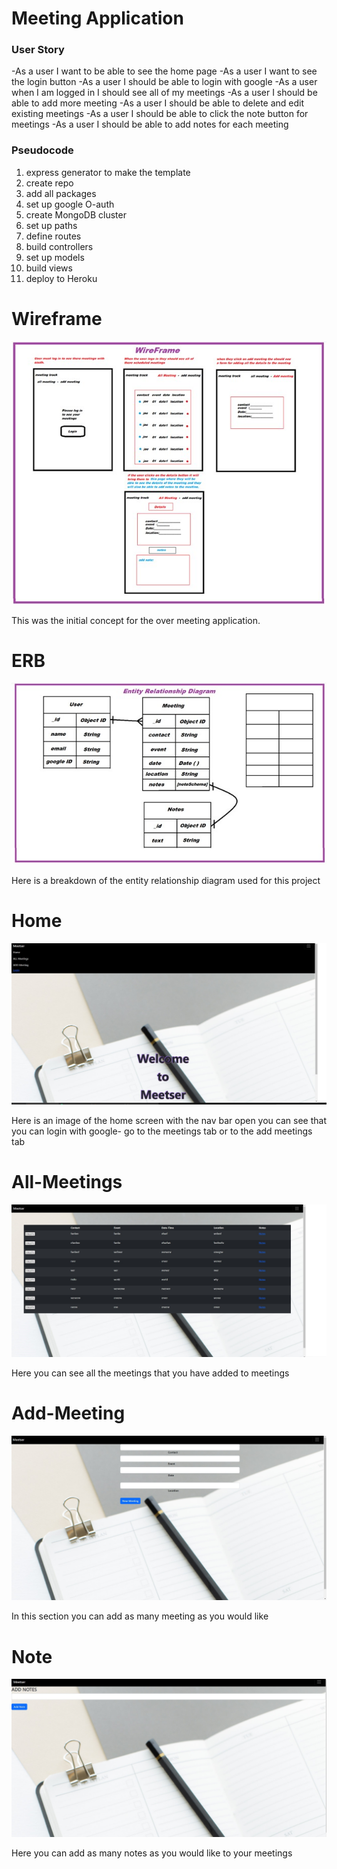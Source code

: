 # Meeting Application

### User Story

-As a user I want to be able to see the home page
-As a user I want to see the login button
-As a user I should be able to login with google
-As a user when I am logged in I should see all of my meetings
-As a user I should be able to add more meeting
-As a user I should be able to delete and edit existing meetings
-As a user I should be able to click the note button for meetings
-As a user I should be able to add notes for each meeting

### Pseudocode

1. express generator to make the template
2. create repo
3. add all packages
4. set up google O-auth
5. create MongoDB cluster
6. set up paths
7. define routes
8. build controllers
9. set up models
10. build views
11. deploy to Heroku

# Wireframe

![Wireframe](/public/images/wireframe.jpg)

This was the initial concept for the over meeting application.

# ERB

![ERB](/public/images/ERB.jpg)

Here is a breakdown of the entity relationship diagram used for this project

# Home

![home](/public/images/home.jpg)

Here is an image of the home screen with the nav bar open you can see that you can login with google- go to the meetings tab or to the add meetings tab

# All-Meetings

![all-meetings](/public/images/all-meetings.jpg)

Here you can see all the meetings that you have added to meetings

# Add-Meeting

![add-meeting](/public/images/add-meeting.jpg)

In this section you can add as many meeting as you would like

# Note

![notes](/public/images/notes.jpg)

Here you can add as many notes as you would like to your meetings
